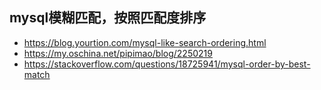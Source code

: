 ## mysql模糊匹配，按照匹配度排序
* https://blog.yourtion.com/mysql-like-search-ordering.html
* https://my.oschina.net/pipimao/blog/2250219
* https://stackoverflow.com/questions/18725941/mysql-order-by-best-match
